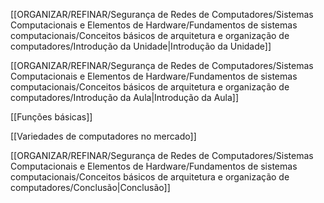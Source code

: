 [[ORGANIZAR/REFINAR/Segurança de Redes de Computadores/Sistemas Computacionais e Elementos de Hardware/Fundamentos de sistemas computacionais/Conceitos básicos de arquitetura e organização de computadores/Introdução da Unidade|Introdução da Unidade]]

[[ORGANIZAR/REFINAR/Segurança de Redes de Computadores/Sistemas Computacionais e Elementos de Hardware/Fundamentos de sistemas computacionais/Conceitos básicos de arquitetura e organização de computadores/Introdução da Aula|Introdução da Aula]]

[[Funções básicas]]

[[Variedades de computadores no mercado]]

[[ORGANIZAR/REFINAR/Segurança de Redes de Computadores/Sistemas Computacionais e Elementos de Hardware/Fundamentos de sistemas computacionais/Conceitos básicos de arquitetura e organização de computadores/Conclusão|Conclusão]]